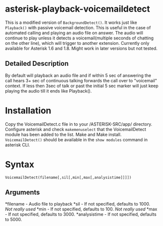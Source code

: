 asterisk-playback-voicemaildetect
=================================

This is a modified version of `BackgroundDetect()`. It works just like `Playback()` with passive voicemail detection. This is useful in the case of automated calling and playing an audio file on answer. The audio will continue to play unless it detects a voicemail(multiple seconds of chatting on the other line), which will trigger to another extension.
Currently only available for Asterisk 1.6 and 1.8. Might work in later versions but not tested.

Detailed Description
--------------------

By default will playback an audio file and if within 5 sec of answering the call hears 3+ sec of continuous talking forwards the call over to "voicemail" context. If less then 3sec of talk or past the initial 5 sec marker will just keep playing the audio till it ends like Playback().

Installation
============

Copy the VoicemailDetect.c file in to your /ASTERISK-SRC/app/ directory.
Configure asterisk and check `makemenuselect` that the VoicemailDetect module has been added to the list.
Make and Make install.
`VoicemailDetect()` should be available in the `show modules` command in asterisk CLI.

Syntax
======

    VoicemailDetect(filename[,sil[,min[,max[,analysistime]]]])
    
Arguments
---------
*filename - Audio file to playback
*sil - If not specified, defaults to 1000. *Not really used*
*min - If not specified, defaults to 100. *Not really used*
*max - If not specified, defaults to 3000.
*analysistime - If not specified, defaults to 5000.